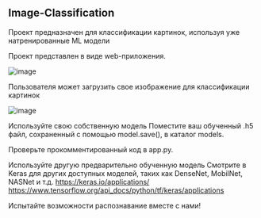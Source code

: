 ## Image-Classification
Проект предназначен для классификации картинок, используя уже натренированные ML модели

Проект представлен в виде web-приложения.


![image](https://github.com/Committed-Soriti/Image-Classification/assets/128974407/7d58a493-4f02-43f3-9e7c-697b7c601c78)

Пользователя может загрузить свое изображение для классификации картинок

![image](https://github.com/Committed-Soriti/Image-Classification/assets/128974407/47515049-857c-40f3-99d3-781e320a2d21)



Используйте свою собственную модель
Поместите ваш обученный .h5 файл, сохраненный с помощью model.save(), в каталог models.

Проверьте прокомментированный код в app.py.

Используйте другую предварительно обученную модель
Смотрите в Keras для других доступных моделей, таких как DenseNet, MobilNet, NASNet и т.д.
https://keras.io/applications/
https://www.tensorflow.org/api_docs/python/tf/keras/applications

Испытайте возможности распознавание вместе с нами!
